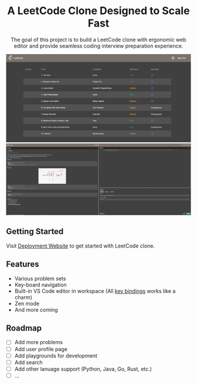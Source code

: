 <div align='center'>
    <h1>A LeetCode Clone Designed to Scale Fast</h1>
    <p>The goal of this project is to build a LeetCode clone with ergonomic web editor and provide seamless coding interview preparation experience.</p>
    <div>
        <img src="https://raw.githubusercontent.com/Benjaminnnnnn/leetcode-clone/main/public/home.png" alt="home page"></img>
        <img src="https://raw.githubusercontent.com/Benjaminnnnnn/leetcode-clone/main/public/workspace.png" alt="workspace page"></img>
    </div>
</div>

## Getting Started

Visit [Deployment Website](https://leetcode-clone-indol.vercel.app/) to get started with LeetCode clone.

## Features

- Various problem sets
- Key-board navigation
- Built-in VS Code editor in workspace (All [key bindings](https://code.visualstudio.com/docs/editor/codebasics#:~:text=Basic%20Editing%201%20Multiple%20selections%20%28multi-cursor%29%20VS%20Code,...%206%20Search%20Editor%20...%207%20IntelliSense%20) works like a charm)
- Zen mode
- And more coming

## Roadmap

- [ ] Add more problems
- [ ] Add user profile page
- [ ] Add playgrounds for development
- [ ] Add search
- [ ] Add other lanuage support (Python, Java, Go, Rust, etc.)
- [ ] ...

